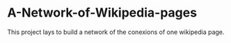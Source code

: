 # A-Network-of-Wikipedia-pages
This project lays to build a network of the conexions of one wikipedia page.
